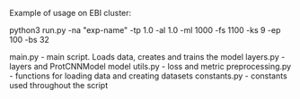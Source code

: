 Example of usage on EBI cluster: 

python3 run.py -na "exp-name" -tp 1.0 -al 1.0 -ml 1000 -fs 1100 -ks 9 -ep 100 -bs 32

main.py - main script. Loads data, creates and trains the model
layers.py - layers and ProtCNNModel
model utils.py - loss and metric
preprocessing.py - functions for loading data and creating datasets
constants.py - constants used throughout the script


